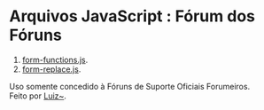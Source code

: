 # Arquivos JavaScript : Fórum dos Fóruns

1. [form-functions.js](https://lffg.github.io/fdf/js/form-functions.js).  
2. [form-replace.js](https://lffg.github.io/fdf/js/form-replace.js).

Uso somente concedido à Fóruns de Suporte Oficiais Forumeiros.  
Feito por [Luiz~](http://ajuda.forumeiros.com/u60563).
